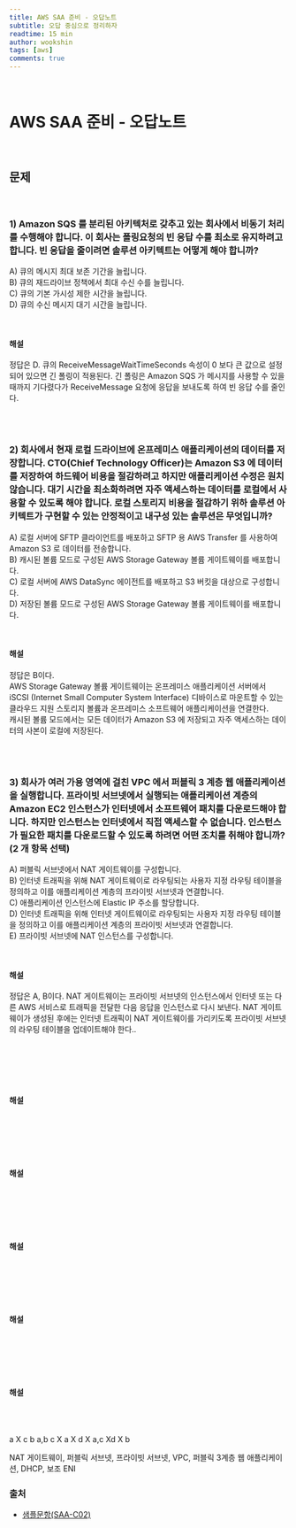```yaml
---
title: AWS SAA 준비 - 오답노트
subtitle: 오답 중심으로 정리하자
readtime: 15 min
author: wookshin
tags: [aws]
comments: true
---
```


<br/>

# AWS SAA 준비 - 오답노트

<br/>

## 문제

<br/>

### 1) Amazon SQS 를 분리된 아키텍처로 갖추고 있는 회사에서 비동기 처리를 수행해야 합니다. 이 회사는 폴링요청의 빈 응답 수를 최소로 유지하려고 합니다. 빈 응답을 줄이려면 솔루션 아키텍트는 어떻게 해야 합니까?

A) 큐의 메시지 최대 보존 기간을 늘립니다.  
B) 큐의 재드라이브 정책에서 최대 수신 수를 늘립니다.  
C) 큐의 기본 가시성 제한 시간을 늘립니다.  
D) 큐의 수신 메시지 대기 시간을 늘립니다.  

<br/>

#### 해설

정답은 D.
큐의 ReceiveMessageWaitTimeSeconds 속성이 0 보다 큰 값으로 설정되어 있으면 긴 폴링이 적용된다. 긴 폴링은 Amazon SQS 가 메시지를 사용할 수 있을 때까지 기다렸다가 ReceiveMessage 요청에 응답을 보내도록 하여 빈 응답 수를 줄인다.

<br/><br/>

### 2) 회사에서 현재 로컬 드라이브에 온프레미스 애플리케이션의 데이터를 저장합니다. CTO(Chief Technology Officer)는 Amazon S3 에 데이터를 저장하여 하드웨어 비용을 절감하려고 하지만 애플리케이션 수정은 원치 않습니다. 대기 시간을 최소화하려면 자주 액세스하는 데이터를 로컬에서 사용할 수 있도록 해야 합니다. 로컬 스토리지 비용을 절감하기 위하 솔루션 아키텍트가 구현할 수 있는 안정적이고 내구성 있는 솔루션은 무엇입니까?

A) 로컬 서버에 SFTP 클라이언트를 배포하고 SFTP 용 AWS Transfer 를 사용하여 Amazon S3 로 데이터를 전송합니다.  
B) 캐시된 볼륨 모드로 구성된 AWS Storage Gateway 볼륨 게이트웨이를 배포합니다.  
C) 로컬 서버에 AWS DataSync 에이전트를 배포하고 S3 버킷을 대상으로 구성합니다.  
D) 저장된 볼륨 모드로 구성된 AWS Storage Gateway 볼륨 게이트웨이를 배포합니다.

<br/>

#### 해설

정답은 B이다.  
AWS Storage Gateway 볼륨 게이트웨이는 온프레미스 애플리케이션 서버에서 iSCSI (Internet Small Computer System Interface) 디바이스로 마운트할 수 있는 클라우드 지원 스토리지 볼륨과 온프레미스 소프트웨어 애플리케이션을 연결한다.  
캐시된 볼륨 모드에서는 모든 데이터가 Amazon S3 에 저장되고 자주 액세스하는 데이터의 사본이 로컬에 저장된다.

<br/><br/>

### 3) 회사가 여러 가용 영역에 걸친 VPC 에서 퍼블릭 3 계층 웹 애플리케이션을 실행합니다. 프라이빗 서브넷에서 실행되는 애플리케이션 계층의 Amazon EC2 인스턴스가 인터넷에서 소프트웨어 패치를 다운로드해야 합니다. 하지만 인스턴스는 인터넷에서 직접 액세스할 수 없습니다. 인스턴스가 필요한 패치를 다운로드할 수 있도록 하려면 어떤 조치를 취해야 합니까? (2 개 항목 선택)

A) 퍼블릭 서브넷에서 NAT 게이트웨이를 구성합니다.  
B) 인터넷 트래픽을 위해 NAT 게이트웨이로 라우팅되는 사용자 지정 라우팅 테이블을 정의하고 이를 애플리케이션 계층의 프라이빗 서브넷과 연결합니다.  
C) 애플리케이션 인스턴스에 Elastic IP 주소를 할당합니다.  
D) 인터넷 트래픽을 위해 인터넷 게이트웨이로 라우팅되는 사용자 지정 라우팅 테이블을 정의하고 이를 애플리케이션 계층의 프라이빗 서브넷과 연결합니다.  
E) 프라이빗 서브넷에 NAT 인스턴스를 구성합니다.

<br/>

#### 해설

정답은 A, B이다.
NAT 게이트웨이는 프라이빗 서브넷의 인스턴스에서 인터넷 또는 다른 AWS 서비스로 트래픽을 전달한 다음 응답을 인스턴스로 다시 보낸다. NAT 게이트웨이가 생성된 후에는 인터넷 트래픽이 NAT 게이트웨이를 가리키도록 프라이빗 서브넷의 라우팅 테이블을 업데이트해야 한다..

<br/><br/>


### 

<br/>

#### 해설

<br/><br/>


### 

<br/>

#### 해설

<br/><br/>


### 

<br/>

#### 해설

<br/><br/>


### 

<br/>

#### 해설

<br/><br/>


### 

<br/>

#### 해설

<br/><br/>


a
X c 
b
a,b
c
X a
X d
X a,c
Xd
X b


NAT  게이트웨이, 퍼블릭 서브넷, 프라이빗 서브넷, VPC, 퍼블릭 3계층 웹 애플리케이션, DHCP, 보조 ENI


### 출처 

- [샘플문항(SAA-C02)](https://d1.awsstatic.com/ko_KR/training-and-certification/docs-sa-assoc/AWS-Certified-Solutions-Architect-Associate_Sample-Questions.pdf)

<br/><br/><br/><br/><br/>
